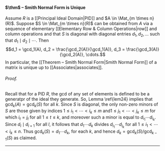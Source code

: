 #### $\thm$ – Smith Normal Form is Unique
Assume $R$ is a [[Principal Ideal Domain|PID]] and $A \in \Mat_{m \times n}(R)$. Suppose $S \in \Mat_{m \times n}(R)$ can be obtained from $A$ via a sequence of elementary [[Elementary Row & Column Operations|row]] and column operations and that $S$ is diagonal with diagonal entries $d_1, d_2, \dots$ such that $d_1 \mid d_2 \mid \cdots$. Then $$d_1 = \gcd_1(A), d_2 = \frac{\gcd_2(A)}{\gcd_1(A)}, d_3 = \frac{\gcd_3(A)}{\gcd_2(A)}, \cdots.$$In particular, the [[Theorem – Smith Normal Form|Smith Normal Form]] of a matrix is unique up to [[Associates|associates]]. 

###### *Proof.* 
Recall that for a PID $R$, the gcd of any set of elements is defined to be a generatpr of the ideal they generate. So, Lemma \ref{lem24} implies that $\gcd_k(A) = \gcd_k(S)$ for all $k$. Since $S$ is diagonal, the only non-zero minors of $S$ are those given by indices $1 \leq i_1 < \cdots < i_k \leq m$ and$1 \leq j_1 < \cdots < j_k \leq m$ for which $i_t = j_t$ for all $1 \leq t \leq k$, and moreover such a minor is equal to $d_{i_1} \cdots d_{i_k}$. Since $d_l \mid d_{l+1}$ for all $l$, it follows that $d_{1} \cdots d_k$ divides  $d_{i_1} \cdots d_{i_k}$ for all $1 \leq i_1 <  \cdots < i_k \leq n$. Thus $\gcd_k(S) = d_1 \cdots d_k$, for each $k$, and hence $d_k = \gcd_k(S)/\gcd_{k-1}(S)$ as claimed. 
***